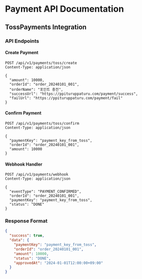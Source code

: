 # Payment API Documentation

## TossPayments Integration

### API Endpoints

#### Create Payment
```http
POST /api/v1/payments/toss/create
Content-Type: application/json

{
  "amount": 10000,
  "orderId": "order_20240101_001",
  "orderName": "포인트 충전",
  "successUrl": "https://ppituruppaturu.com/payment/success",
  "failUrl": "https://ppituruppaturu.com/payment/fail"
}
```

#### Confirm Payment
```http
POST /api/v1/payments/toss/confirm
Content-Type: application/json

{
  "paymentKey": "payment_key_from_toss",
  "orderId": "order_20240101_001",
  "amount": 10000
}
```

#### Webhook Handler
```http
POST /api/v1/payments/webhook
Content-Type: application/json

{
  "eventType": "PAYMENT_CONFIRMED",
  "orderId": "order_20240101_001",
  "paymentKey": "payment_key_from_toss",
  "status": "DONE"
}
```

### Response Format
```json
{
  "success": true,
  "data": {
    "paymentKey": "payment_key_from_toss",
    "orderId": "order_20240101_001",
    "amount": 10000,
    "status": "DONE",
    "approvedAt": "2024-01-01T12:00:00+09:00"
  }
}
```